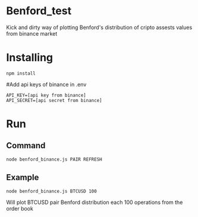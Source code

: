 # Benford_test
Kick and dirty way of plotting Benford's distribution of cripto assests values from binance market

# Installing
```
npm install
```

#Add api keys of binance in .env
```
API_KEY=[api key from binance]
API_SECRET=[api secret from binance]
```

# Run
## Command

```
node benford_binance.js PAIR REFRESH
```

## Example
```
node benford_binance.js BTCUSD 100
```

Will plot BTCUSD pair Benford distribution each 100 operations from the order book
